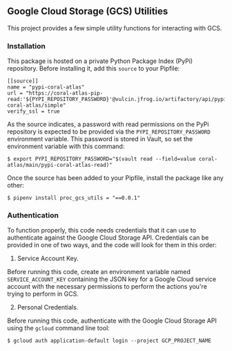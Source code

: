 ## Google Cloud Storage (GCS) Utilities
This project provides a few simple utility functions for interacting with GCS.

### Installation
This package is hosted on a private Python Package Index (PyPi) repository. Before installing it, add this `source` to your Pipfile:

```
[[source]]
name = "pypi-coral-atlas"
url = "https://coral-atlas-pip-read:'${PYPI_REPOSITORY_PASSWORD}'@vulcin.jfrog.io/artifactory/api/pypi/pypi-coral-atlas/simple"
verify_ssl = true
```

As the source indicates, a password with read permissions on the PyPi repository is expected to be provided via the `PYPI_REPOSITORY_PASSWORD` environment variable.  This password is stored in Vault, so set the environment variable with this command:

```
$ export PYPI_REPOSITORY_PASSWORD="$(vault read --field=value coral-atlas/main/pypi-coral-atlas-read)"
```

Once the source has been added to your Pipfile, install the package like any other:

```
$ pipenv install proc_gcs_utils = "==0.0.1"
```

### Authentication
To function properly, this code needs credentials that it can use to authenticate against the Google Cloud Storage API.  Credentials can be provided in one of two ways, and the code will look for them in this order:

1. Service Account Key.

Before running this code, create an environment variable named `SERVICE_ACCOUNT_KEY` containing the JSON key for a Google Cloud service account with the necessary permissions to perform the actions you're trying to perform in GCS.

2. Personal Credentials.

Before running this code, authenticate with the Google Cloud Storage API using the `gcloud` command line tool:
```
$ gcloud auth application-default login --project GCP_PROJECT_NAME
```
